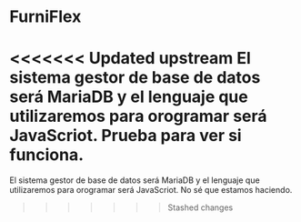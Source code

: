 # FurniFlex
<<<<<<< Updated upstream
El sistema gestor de base de datos será MariaDB y el lenguaje que utilizaremos para orogramar será JavaScriot.
Prueba para ver si funciona.
=======
El sistema gestor de base de datos será MariaDB y el lenguaje que utilizaremos para orogramar será JavaScriot. No sé que estamos haciendo.
>>>>>>> Stashed changes
